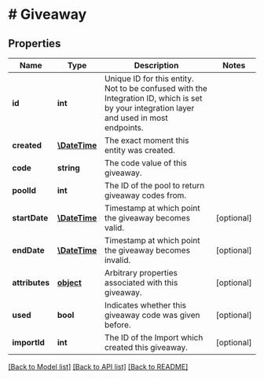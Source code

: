 # # Giveaway

## Properties

Name | Type | Description | Notes
------------ | ------------- | ------------- | -------------
**id** | **int** | Unique ID for this entity. Not to be confused with the Integration ID, which is set by your integration layer and used in most endpoints. | 
**created** | [**\DateTime**](\DateTime.md) | The exact moment this entity was created. | 
**code** | **string** | The code value of this giveaway. | 
**poolId** | **int** | The ID of the pool to return giveaway codes from. | 
**startDate** | [**\DateTime**](\DateTime.md) | Timestamp at which point the giveaway becomes valid. | [optional] 
**endDate** | [**\DateTime**](\DateTime.md) | Timestamp at which point the giveaway becomes invalid. | [optional] 
**attributes** | [**object**](.md) | Arbitrary properties associated with this giveaway. | [optional] 
**used** | **bool** | Indicates whether this giveaway code was given before. | [optional] 
**importId** | **int** | The ID of the Import which created this giveaway. | [optional] 

[[Back to Model list]](../../README.md#documentation-for-models) [[Back to API list]](../../README.md#documentation-for-api-endpoints) [[Back to README]](../../README.md)


